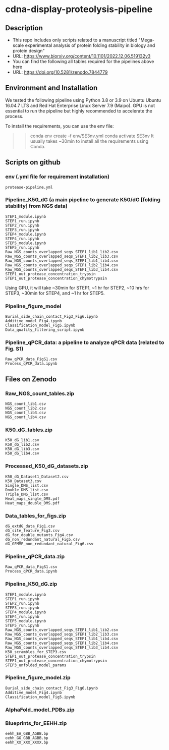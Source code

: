# cdna-display-proteolysis-pipeline

## Description
- This repo includes only scripts related to a manuscript titled "Mega-scale experimental analysis of protein folding stability in biology and protein design" 
- URL: https://www.biorxiv.org/content/10.1101/2022.12.06.519132v3
- You can find the following all tables required for the pipelines above here
- URL: https://doi.org/10.5281/zenodo.7844779

## Environment and Installation
We tested the following pipeline using Python 3.8 or 3.9 on Ubuntu Ubuntu 16.04.7 LTS and Red Hat Enterprise Linux Server 7.9 (Maipo). GPU is not essential to run the pipeline but highly recommended to accelerate the process.

To install the requirements, you can use the env file:
>>conda env create -f env/SE3nv.yml
>>conda activate SE3nv
It usually takes ~30min to install all the requirements using Conda.

## Scripts on github
### env (.yml file for requirement installation)
	protease-pipeline.yml
### Pipeline_K50_dG (a main pipeline to generate K50/dG [folding stability] from NGS data)
	STEP1_module.ipynb
	STEP1_run.ipynb
	STEP2_run.ipynb
	STEP3_run.ipynb
	STEP4_module.ipynb
	STEP4_run.ipynb
	STEP5_module.ipynb
	STEP5_run.ipynb
	Raw_NGS_counts_overlapped_seqs_STEP1_lib1_lib2.csv
	Raw_NGS_counts_overlapped_seqs_STEP1_lib2_lib3.csv
	Raw_NGS_counts_overlapped_seqs_STEP1_lib1_lib4.csv
	Raw_NGS_counts_overlapped_seqs_STEP1_lib2_lib4.csv
	Raw_NGS_counts_overlapped_seqs_STEP1_lib3_lib4.csv
	STEP1_out_protease_concentration_trypsin
	STEP1_out_protease_concentration_chymotrypsin

Using GPU, it will take ~30min for STEP1, ~1 hr for STEP2, ~10 hrs for STEP3, ~30min for STEP4, and ~1 hr for STEP5.

### Pipeline_figure_model
	Burial_side_chain_contact_Fig3_Fig6.ipynb
	Additive_model_Fig4.ipynb
	Classification_model_Fig5.ipynb
	Data_quality_filtering_script.ipynb
	  
### Pipeline_qPCR_data: a pipeline to analyze qPCR data (related to Fig. S1)
	Raw_qPCR_data_FigS1.csv
	Process_qPCR_data.ipynb


## Files on Zenodo

### Raw_NGS_count_tables.zip
	NGS_count_lib1.csv
  	NGS_count_lib2.csv
	NGS_count_lib3.csv
  	NGS_count_lib4.csv
### K50_dG_tables.zip
	K50_dG_lib1.csv
	K50_dG_lib2.csv
	K50_dG_lib3.csv
	K50_dG_lib4.csv

### Processed_K50_dG_datasets.zip
	K50_dG_Dataset1_Dataset2.csv
	K50_Dataset3.csv
	Single_DMS_list.csv
	Double_DMS_list.csv	
	Triple_DMS_list.csv
	Heat_maps_single_DMS.pdf
	Heat_maps_double_DMS.pdf

### Data_tables_for_figs.zip
	dG_extdG_data_Fig1.csv
	dG_site_feature_Fig3.csv
	dG_for_double_mutants_Fig4.csv
	dG_non_redundant_natural_Fig5.csv
	dG_GEMME_non_redundant_natural_Fig6.csv

### Pipeline_qPCR_data.zip
	Raw_qPCR_data_FigS1.csv
	Process_qPCR_data.ipynb

### Pipeline_K50_dG.zip
	STEP1_module.ipynb
	STEP1_run.ipynb
	STEP2_run.ipynb
	STEP3_run.ipynb
	STEP4_module.ipynb
	STEP4_run.ipynb
	STEP5_module.ipynb
	STEP5_run.ipynb
	Raw_NGS_counts_overlapped_seqs_STEP1_lib1_lib2.csv
	Raw_NGS_counts_overlapped_seqs_STEP1_lib2_lib3.csv
	Raw_NGS_counts_overlapped_seqs_STEP1_lib1_lib4.csv
	Raw_NGS_counts_overlapped_seqs_STEP1_lib2_lib4.csv
	Raw_NGS_counts_overlapped_seqs_STEP1_lib3_lib4.csv
	K50_scrambles_for_STEP3.csv
	STEP1_out_protease_concentration_trypsin
	STEP1_out_protease_concentration_chymotrypsin
	STEP3_unfolded_model_params

### Pipeline_figure_model.zip
	Burial_side_chain_contact_Fig3_Fig6.ipynb
	Additive_model_Fig4.ipynb
	Classification_model_Fig5.ipynb

### AlphaFold_model_PDBs.zip

### Blueprints_for_EEHH.zip
	eehh_EA_GBB_AGBB.bp
	eehh_GG_GBB_AGBB.bp
	eehh_XX_XXX_XXXX.bp